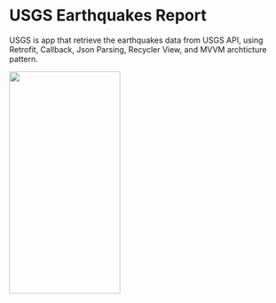 # USGS Earthquakes Report
 
USGS is app that retrieve the earthquakes data from USGS API, using Retrofit, Callback, Json Parsing, Recycler View, and MVVM archticture pattern.

<img src="https://user-images.githubusercontent.com/49378579/113367535-81452a00-935c-11eb-8248-52b8cf25e986.gif" width="200" height="400"/>
